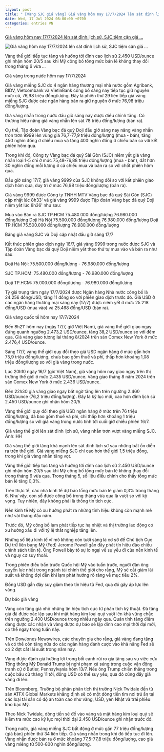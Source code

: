 ```yaml
---
layout: post
title: " [Vàng SJC giá vàng] Giá vàng hôm nay 17/7/2024 lên sát đỉnh lịch sử, SJC tiệm cận giá ..."
date: Wed, 17 Jul 2024 08:00:00 +0700
categories: entries VN
---
```

[Giá vàng hôm nay 17/7/2024 lên sát đỉnh lịch sử, SJC tiệm cận giá ...](https://vietnamnet.vn/gia-vang-hom-nay-17-7-2024-len-sat-dinh-lich-su-sjc-tiem-can-gia-the-gioi-2302596.html)

![Giá vàng hôm nay 17/7/2024 lên sát đỉnh lịch sử, SJC tiệm cận giá ...](https://static-images.vnncdn.net/vps_images_publish/000001/000003/2024/7/16/2024-len-sat-dinh-lich-su-sjc-tiem-can-gia-the-gioi-4157.jpg?width=0&s=VebjVpCLGmJeiJCh3L8o4w)

Vàng thế giới tiếp tục tăng và hướng tới đỉnh cao lịch sử 2.450 USD/ounce ghi nhận hôm 20/5 sau khi Mỹ công bố tổng mức bán lẻ không thay đổi trong tháng 6 vừa ...

Giá vàng trong nước hôm nay 17/7/2024

Giá vàng miếng SJC do 4 ngân hàng thương mại nhà nước gồm Agribank, BIDV, Vietcombank và VietinBank công bố sáng nay tiếp tục giữ nguyên mức cũ, 76,98 triệu đồng/lượng. Đây là phiên thứ 29 liên tiếp giá vàng miếng SJC được các ngân hàng bán ra giữ nguyên ở mức 76,98 triệu đồng/lượng.

Giá vàng nhẫn trong nước đầu giờ sáng nay được điều chỉnh tăng. Có thương hiệu nâng giá vàng nhẫn lên sát 78 triệu đồng/lượng (bán ra).

Cụ thể, Tập đoàn Vàng bạc đá quý Doji đầu giờ sáng nay nâng vàng nhẫn tròn trơn 9999 lên vùng giá 76,7-77,9 triệu đồng/lượng (mua - bán), tăng 450 nghìn đồng ở chiều mua và tăng 400 nghìn đồng ở chiều bán so với kết phiên hôm qua.

Trong khi đó, Công ty Vàng bạc đá quý Sài Gòn (SJC) niêm yết giá vàng nhẫn loại 1-5 chỉ ở mức 75,48-76,88 triệu đồng/lượng (mua - bán), đắt hơn 30 nghìn đồng mỗi lượng ở cả chiều mua và bán ra so với chốt phiên hôm qua.

Đầu giờ sáng 17/7, giá vàng 9999 của SJC không đổi so với kết phiên giao dịch hôm qua, duy trì ở mức 76,98 triệu đồng/lượng (bán ra).

Giá vàng 9999 được Công ty TNHH MTV Vàng bạc đá quý Sài Gòn (SJC) cập nhật lúc 8h33' và giá vàng 9999 được Tập đoàn Vàng bạc đá quý Doji niêm yết lúc 8h36' như sau:

Mua vào Bán ra SJC TP.HCM 75.480.000 đồng/lượng 76.980.000 đồng/lượng Doji Hà Nội 75.500.000 đồng/lượng 76.980.000 đồng/lượng Doji TP.HCM 75.500.000 đồng/lượng 76.980.000 đồng/lượng

Bảng giá vàng SJC và Doji cập nhật đầu giờ sáng 17/7

Kết thúc phiên giao dịch ngày 16/7, giá vàng 9999 trong nước được SJC và Tập đoàn Vàng bạc đá quý Doji niêm yết theo thứ tự mua vào và bán ra như sau:

Doji Hà Nội: 75.500.000 đồng/lượng - 76.980.000 đồng/lượng

SJC TP.HCM: 75.480.000 đồng/lượng - 76.980.000 đồng/lượng

Doji TP.HCM: 75.000.000 đồng/lượng - 76.980.000 đồng/lượng

Tỷ giá trung tâm ngày 17/7/2024 được Ngân hàng Nhà nước công bố là 24.256 đồng/USD, tăng 11 đồng so với phiên giao dịch trước đó. Giá USD ở các ngân hàng thương mại sáng nay (17/7) được niêm yết ở mức 25.218 đồng/USD (mua vào) và 25.468 đồng/USD (bán ra).

Giá vàng quốc tế hôm nay 17/7/2024

Đến 8h21' hôm nay (ngày 17/7, giờ Việt Nam), giá vàng thế giới giao ngay đứng quanh ngưỡng 2.473,2 USD/ounce, tăng 38,2 USD/ounce so với đêm qua. Giá vàng giao tương lai tháng 8/2024 trên sàn Comex New York ở mức 2.476,4 USD/ounce.

Sáng 17/7, vàng thế giới quy đổi theo giá USD ngân hàng ở mức gần hơn 75,9 triệu đồng/lượng, chưa bao gồm thuế và phí, thấp hơn khoảng 1,08 triệu đồng/lượng so với giá vàng trong nước.

Lúc 20h10 ngày 16/7 (giờ Việt Nam), giá vàng hôm nay giao ngay trên thị trường thế giới ở mức 2.435 USD/ounce. Vàng giao tháng 8 năm 2024 trên sàn Comex New York ở mức 2.436 USD/ounce.

Đến 22h30 giá vàng giao ngay bất ngờ tăng lên trên ngưỡng 2.460 USD/ounce (76,2 triệu đồng/lượng). Đây là kỷ lục mới, cao hơn đỉnh lịch sử 2.450 USD/ounce ghi nhận hôm 20/5.

Vàng thế giới quy đổi theo giá USD ngân hàng ở mức trên 76 triệu đồng/lượng, đã bao gồm thuế và phí, chỉ thấp hơn khoảng 1 triệu đồng/lượng so với giá vàng trong nước tính tới cuối giờ chiều phiên 16/7.

Giá vàng thế giới lên sát đỉnh lịch sử, vàng nhẫn trơn vượt vàng miếng SJC. Ảnh: HH

Giá vàng thế giới tăng khá mạnh lên sát đỉnh lịch sử sau những bất ổn diễn ra trên thế giới. Giá vàng miếng SJC chỉ cao hơn thế giới 1,5 triệu đồng, trong khi giá vàng nhẫn tăng vọt.

Vàng thế giới tiếp tục tăng và hướng tới đỉnh cao lịch sử 2.450 USD/ounce ghi nhận hôm 20/5 sau khi Mỹ công bố tổng mức bán lẻ không thay đổi trong tháng 6 vừa qua. Trong tháng 5, số liệu điều chỉnh cho thấy tổng mức bán lẻ tăng 0,3%.

Trên thực tế, các nhà kinh tế dự báo tổng mức bán lẻ giảm 0,3% trong tháng 6. Như vậy, con số được công bố trong tháng vừa qua là vượt so với kỳ vọng. Tuy nhiên, đây không phải là thông tin tích cực.

Nền kinh tế Mỹ có xu hướng phát ra những tính hiệu không còn mạnh mẽ như vài tháng đầu năm.

Trước đó, Mỹ công bố lạm phát tiếp tục hạ nhiệt và thị trường lao động có xu hướng xấu đi với tỷ lệ thất nghiệp tăng lên.

Những số liệu kinh tế vĩ mô không còn tươi sáng là cơ sở để Chủ tịch Cục Dự trữ liên bang Mỹ (Fed) Jerome Powell gần đây phát tín hiệu đảo chiều chính sách tiền tệ. Ông Powell bày tỏ sự lo ngại về sự yếu đi của nền kinh tế và nguy cơ suy thoái.

Trong phiên điều trần trước Quốc hội Mỹ vào tuần trước, người đàn ông quyền lực nhất trong ngành tài chính thế giới cho rằng, Mỹ sẽ cắt giảm lãi suất và không đợi đến khi lạm phát hướng rõ ràng về mục tiêu 2%.

Đồng USD gần đây suy giảm theo tín hiệu từ Fed, qua đó gây áp lực lên vàng.

Dự báo giá vàng

Vàng còn tăng giá nhờ những tín hiệu tích cực từ phân tích kỹ thuật. Đà tăng giá đã được xác lập sau khi mặt hàng kim loại quý vượt lên khá vững chắc trên ngưỡng 2.400 USD/ounce trong nhiều ngày qua. Quán tính tăng điểm đang được xác nhận và vàng được dự báo sẽ lập đỉnh cao mọi thời đại mới, có thể ngay trong tuần này.

Trên DowJones Newswires, các chuyên gia cho rằng, giá vàng đang tăng và có thể còn tăng nữa do các ngân hàng đánh cược vào khả năng Fed sẽ có 2 đợt cắt lãi suất trong năm nay.

Vàng được đánh giá hưởng lợi trong bối cảnh rủi ro gia tăng sau vụ việc cựu Tổng thống Mỹ Donald Trump bị nghi phạm xả súng trong cuộc vận động tranh cử ở Butler, Pennsylvania hôm 13/7. Nếu ông Trump chiến thắng trong cuộc bầu cử tháng 11 tới, đồng USD có thể suy yếu, qua đó cũng đẩy giá vàng đi lên.

Trên Bloomberg, Trưởng bộ phận phân tích thị trường Nick Twidale đến từ sàn ATFX Global Markets khẳng định sẽ có một dòng tiền tìm nơi trú ẩn tại các loại tài sản có độ an toàn cao như vàng, USD, yen Nhật và trái phiếu kho bạc Mỹ.

Theo Nick Twidale, dòng tiền sẽ đổ vào vàng và mặt hàng kim loại quý sẽ kiểm tra mức cao kỷ lục mọi thời đại 2.450 USD/ounce ghi nhận trước đó.

Trong nước, giá vàng miếng SJC bất động ở mức gần 77 triệu đồng/lượng (giá bán) phiên thứ 34 liên tiếp. Giá vàng nhẫn trong khi đó tiếp tục đi lên. Vàng nhẫn được bán ra ở mức khoảng 77,5-77,8 triệu đồng/lượng, cao giá vàng miếng từ 500-800 nghìn đồng/lượng.

